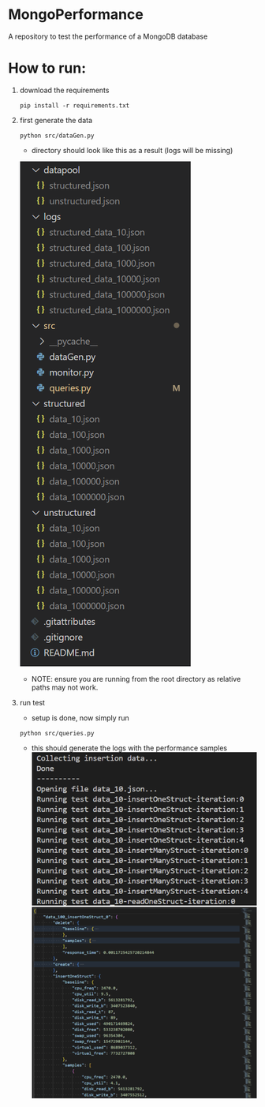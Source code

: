 # MongoPerformance
 A repository to test the performance of a MongoDB database

# How to run:
1. download the requirements
    ```
    pip install -r requirements.txt
    ```
2. first generate the data
    ```
    python src/dataGen.py
    ```
    - directory should look like this as a result (logs will be missing)
    
    ![alt text](docs/directory.png)
    
    - NOTE: ensure you are running from the root directory as relative paths may not work.
3. run test
    - setup is done, now simply run
    ```
    python src/queries.py
    ```
    - this should generate the logs with the performance samples
    ![alt text](docs/query_terminal.png)
    ![alt text](docs/query_log.png)